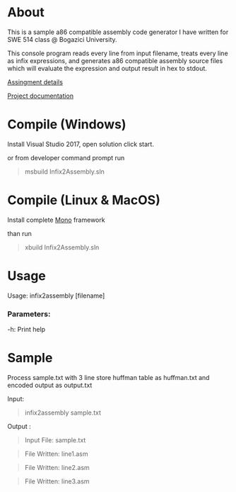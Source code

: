 About
=
This is a sample a86 compatible assembly code generator I have written for SWE 514 class @ Bogazici University.

This console program reads every line from input filename, treats every line as infix expressions, and generates a86 compatible assembly source files which will evaluate the expression and output result in hex to stdout.

[Assingment details](https://github.com/sinag/Infix2Assembly/blob/master/Infix2Assembly/Documents/swe514fall2018proj.pdf)

[Project documentation]()

Compile (Windows)
=

Install Visual Studio 2017, open solution click start.

or from developer command prompt run

>msbuild Infix2Assembly.sln

Compile (Linux & MacOS)
=

Install complete [Mono](https://www.mono-project.com/download/stable/) framework

than run

>xbuild Infix2Assembly.sln

Usage
=
Usage: infix2assembly [filename] 

### Parameters:
   
   -h: Print help
   
Sample
=
   Process sample.txt with 3 line store huffman table as huffman.txt and encoded output as output.txt
   
   Input:
   
   >infix2assembly sample.txt
   
   Output :
   
   >Input File: sample.txt
   
   >File Written: line1.asm
   
   >File Written: line2.asm
   
   >File Written: line3.asm
